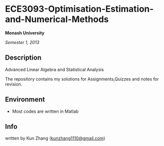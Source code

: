 # ECE3093-Optimisation-Estimation-and-Numerical-Methods
**Monash University**

*Semester 1, 2013*

## Description
Advanced Linear Algebra and Statistical Analysis

The repository contains my solutions for Assignments,Quizzes and notes for revision.

## Environment
* Most codes are written in Matlab

## Info
written by Kun Zhang (kunzhang1110@gmail.com)
